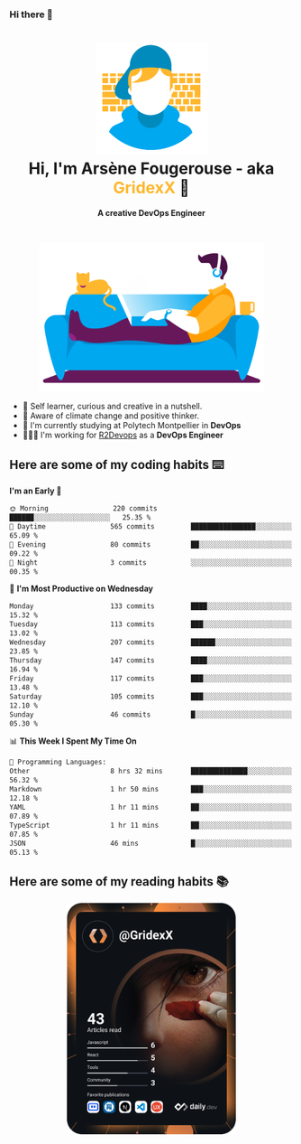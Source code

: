 ### Hi there 👋

<!--
**GridexX/gridexx** is a ✨ _special_ ✨ repository because its `README.md` (this file) appears on your GitHub profile.

Here are some ideas to get you started:

- 🔭 I’m currently working on ...
- 🌱 I’m currently learning ...
- 👯 I’m looking to collaborate on ...
- 🤔 I’m looking for help with ...
- 💬 Ask me about ...
- 📫 How to reach me: ...
- 😄 Pronouns: ...
- ⚡ Fun fact: ...
-->


<!-- Header -->
<h1 align="center">
  <img src="./images/user_profile.png" width="200">
  <br>
  Hi, I'm Arsène Fougerouse - aka <span style="color:#ffb72e">GridexX</span> 👋
</h1>


<p align="center">
  <b>A creative DevOps Engineer </b>
</p>
<br/>
<p align="center">
  <img src="./images/man_couch.png" width="400">
</p>

- 🎨 Self learner, curious and creative in a nutshell. 
- 🌱 Aware of climate change and positive thinker.
- 📕 I'm currently studying at Polytech Montpellier in **DevOps**
- 👨🏻‍💻 I'm working for [R2Devops](https://r2devops.io) as a **DevOps Engineer**


## Here are some of my coding habits ⌨️

<!-- Add a section about tech and Ops stack
  Like this one : https://github.com/Xanthus58#-tech-stack
-->
<!--START_SECTION:waka-->
**I'm an Early 🐤** 

```text
🌞 Morning                220 commits         ██████░░░░░░░░░░░░░░░░░░░   25.35 % 
🌆 Daytime                565 commits         ████████████████░░░░░░░░░   65.09 % 
🌃 Evening                80 commits          ██░░░░░░░░░░░░░░░░░░░░░░░   09.22 % 
🌙 Night                  3 commits           ░░░░░░░░░░░░░░░░░░░░░░░░░   00.35 % 
```
📅 **I'm Most Productive on Wednesday** 

```text
Monday                   133 commits         ████░░░░░░░░░░░░░░░░░░░░░   15.32 % 
Tuesday                  113 commits         ███░░░░░░░░░░░░░░░░░░░░░░   13.02 % 
Wednesday                207 commits         ██████░░░░░░░░░░░░░░░░░░░   23.85 % 
Thursday                 147 commits         ████░░░░░░░░░░░░░░░░░░░░░   16.94 % 
Friday                   117 commits         ███░░░░░░░░░░░░░░░░░░░░░░   13.48 % 
Saturday                 105 commits         ███░░░░░░░░░░░░░░░░░░░░░░   12.10 % 
Sunday                   46 commits          █░░░░░░░░░░░░░░░░░░░░░░░░   05.30 % 
```


📊 **This Week I Spent My Time On** 

```text
💬 Programming Languages: 
Other                    8 hrs 32 mins       ██████████████░░░░░░░░░░░   56.32 % 
Markdown                 1 hr 50 mins        ███░░░░░░░░░░░░░░░░░░░░░░   12.18 % 
YAML                     1 hr 11 mins        ██░░░░░░░░░░░░░░░░░░░░░░░   07.89 % 
TypeScript               1 hr 11 mins        ██░░░░░░░░░░░░░░░░░░░░░░░   07.85 % 
JSON                     46 mins             █░░░░░░░░░░░░░░░░░░░░░░░░   05.13 % 
```


<!--END_SECTION:waka-->

## Here are some of my reading habits 📚
<div  align="center">
  <img src="./images/devcard.png" width="300">
</div>
